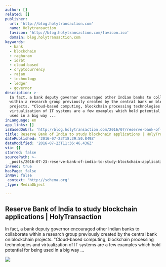 ```yaml
---
author: []
related: []
publisher:
  url: 'http://blog.holytransaction.com'
  name: Holytransaction
  favicon: 'http://blog.holytransaction.com/favicon.ico'
  domain: blog.holytransaction.com
keywords:
  - bank
  - blockchain
  - raghuram
  - idrbt
  - cloud-based
  - cryptocurrency
  - rajan
  - technology
  - ledger
  - governor
description: >-
  In fact, a bank deputy governor encouraged other Indian banks to collaborate
  within a research group previously created by the central bank on blockchain
  projects. "Cloud-based computing, blockchain processing technologies and
  virtualization of IT systems are a few examples which hold potential for being
  used in a big way ...
inLanguage: en
app_links: []
isBasedOnUrl: 'http://blog.holytransaction.com/2016/07/reserve-bank-of-india-to-study.html'
title: Reserve Bank of India to study blockchain applications | HolyTransaction
datePublished: '2016-07-23T18:39:50.849Z'
dateModified: '2016-07-23T11:36:46.436Z'
via: {}
starred: false
sourcePath: >-
  _posts/2016-07-23-reserve-bank-of-india-to-study-blockchain-applications-or-hol.md
inFeed: true
hasPage: false
inNav: false
_context: 'http://schema.org'
_type: MediaObject

---
```

<article style=""><h1>Reserve Bank of India to study blockchain applications | HolyTransaction</h1><p>In fact, a bank deputy governor encouraged other Indian banks to collaborate within a research group previously created by the central bank on blockchain projects. "Cloud-based computing, blockchain processing technologies and virtualization of IT systems are a few examples which hold potential for being used in a big way ...</p><img src="https://4.bp.blogspot.com/-t30k39hIvL0/V5NGzHKpa0I/AAAAAAAAApk/FWf-PK9NU9ArXEqXgXKS_LSop3-fb8wFACLcB/w1200-h630-p-nu/Untitled%2Bdesign.png" /></article>